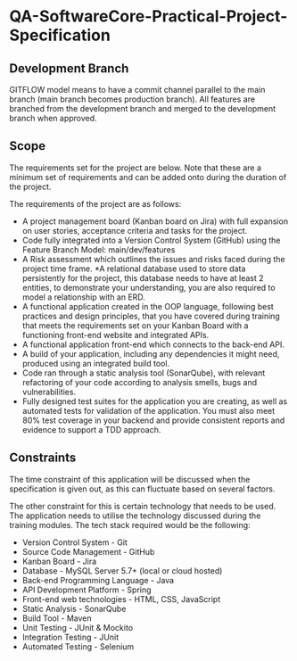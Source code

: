 # QA-SoftwareCore-Practical-Project-Specification

## Development Branch
GITFLOW model means to have a commit channel parallel to the main branch (main branch becomes production branch).
All features are branched from the development branch and merged to the development branch when approved.



## Scope
The requirements set for the project are below. Note that these are a minimum set of requirements and can be added onto during the duration of the project.

The requirements of the project are as follows:
* A project management board (Kanban board on Jira) with full expansion on user stories, acceptance criteria and tasks for the project.
* Code fully integrated into a Version Control System (GitHub) using the Feature Branch Model: main/dev/features
* A Risk assessment which outlines the issues and risks faced during the project time frame.
*A relational database used to store data persistently for the project, this database needs to have at least 2 entities, to demonstrate your understanding, you are also required to model a relationship with an ERD.
* A functional application created in the OOP language, following best practices and design principles, that you have covered during training that meets the requirements set on your Kanban Board with a functioning front-end website and integrated APIs.
* A functional application front-end which connects to the back-end API.
* A build of your application, including any dependencies it might need, produced using an integrated build tool.
* Code ran through a static analysis tool (SonarQube), with relevant refactoring of your code according to analysis smells, bugs and vulnerabilities.
* Fully designed test suites for the application you are creating, as well as automated tests for validation of the application. You must also meet 80% test coverage in your backend and provide consistent reports and evidence to support a TDD approach.

## Constraints
The time constraint of this application will be discussed when the specification is given out, as this can fluctuate based on several factors.

The other constraint for this is certain technology that needs to be used. The application needs to utilise the technology discussed during the training modules. The tech stack required would be the following:
* Version Control System - Git
* Source Code Management - GitHub
* Kanban Board - Jira
* Database - MySQL Server 5.7+ (local or cloud hosted)
* Back-end Programming Language - Java
* API Development Platform - Spring
* Front-end web technologies - HTML, CSS, JavaScript
* Static Analysis - SonarQube
* Build Tool - Maven
* Unit Testing - JUnit & Mockito
* Integration Testing - JUnit
* Automated Testing - Selenium

